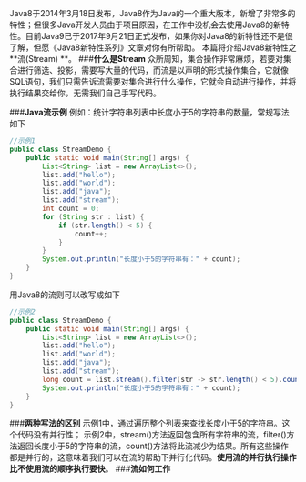 Java8于2014年3月18日发布，Java8作为Java的一个重大版本，新增了非常多的特性；但很多Java开发人员由于项目原因，在工作中没机会去使用Java8的新特性。目前Java9已于2017年9月21日正式发布，如果你对Java8的新特性还不是很了解，但愿《Java8新特性系列》文章对你有所帮助。
本篇将介绍Java8新特性之**流(Stream) **。
###**什么是Stream**
众所周知，集合操作非常麻烦，若要对集合进行筛选、投影，需要写大量的代码，而流是以声明的形式操作集合，它就像SQL语句，我们只需告诉流需要对集合进行什么操作，它就会自动进行操作，并将执行结果交给你，无需我们自己手写代码。

###**Java流示例**
例如：统计字符串列表中长度小于5的字符串的数量，常规写法如下
```java
//示例1
public class StreamDemo {
    public static void main(String[] args) {
        List<String> list = new ArrayList<>();
        list.add("hello");
        list.add("world");
        list.add("java");
        list.add("stream");
        int count = 0;
        for (String str : list) {
            if (str.length() < 5) {
                count++;
            }
        }
        System.out.println("长度小于5的字符串有：" + count);
    }
}
```
用Java8的流则可以改写成如下
```java
//示例2
public class StreamDemo {
    public static void main(String[] args) {
        List<String> list = new ArrayList<>();
        list.add("hello");
        list.add("world");
        list.add("java");
        list.add("stream");
        long count = list.stream().filter(str -> str.length() < 5).count();
        System.out.println("长度小于5的字符串有：" + count);
    }
}
```
###**两种写法的区别**
示例1中，通过遍历整个列表来查找长度小于5的字符串。这个代码没有并行性；
示例2中，stream()方法返回包含所有字符串的流，filter()方法返回长度小于5的字符串的流，count()方法将此流减少为结果。所有这些操作都是并行的，这意味着我们可以在流的帮助下并行化代码。**使用流的并行执行操作比不使用流的顺序执行要快**。
###**流如何工作**